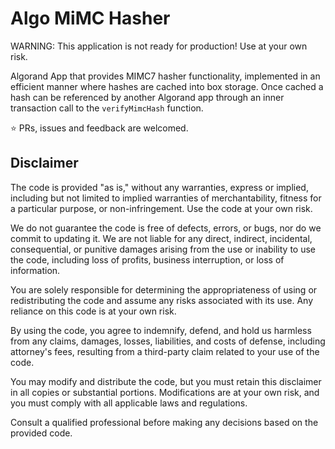 # Algo MiMC Hasher

WARNING: This application is not ready for production! Use at your own risk.

Algorand App that provides MIMC7 hasher functionality, implemented in an efficient manner where hashes are cached into box storage. Once cached a hash can be referenced by another Algorand app through an inner transaction call to the `verifyMimcHash` function.

⭐ PRs, issues and feedback are welcomed.

## Disclaimer

The code is provided "as is," without any warranties, express or implied, including but not limited to implied warranties of merchantability, fitness for a particular purpose, or non-infringement. Use the code at your own risk.

We do not guarantee the code is free of defects, errors, or bugs, nor do we commit to updating it. We are not liable for any direct, indirect, incidental, consequential, or punitive damages arising from the use or inability to use the code, including loss of profits, business interruption, or loss of information.

You are solely responsible for determining the appropriateness of using or redistributing the code and assume any risks associated with its use. Any reliance on this code is at your own risk.

By using the code, you agree to indemnify, defend, and hold us harmless from any claims, damages, losses, liabilities, and costs of defense, including attorney's fees, resulting from a third-party claim related to your use of the code.

You may modify and distribute the code, but you must retain this disclaimer in all copies or substantial portions. Modifications are at your own risk, and you must comply with all applicable laws and regulations.

Consult a qualified professional before making any decisions based on the provided code.